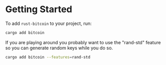 # Getting Started

To add `rust-bitcoin` to your project, run:

```bash
cargo add bitcoin
```

If you are playing around you probably want to use the "rand-std" feature so you can generate random
keys while you do so.

```bash
cargo add bitcoin --features=rand-std
```
